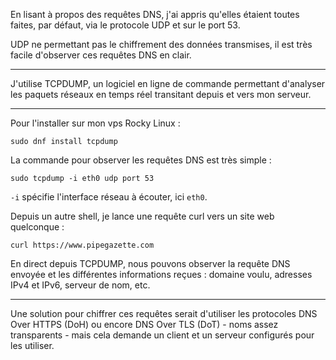 En lisant à propos des requêtes DNS, j'ai appris qu'elles étaient toutes faites, par défaut, via le protocole UDP et sur le port 53.

UDP ne permettant pas le chiffrement des données transmises, il est très facile d'observer ces requêtes DNS en clair.

***

J'utilise TCPDUMP, un logiciel en ligne de commande permettant d'analyser les paquets réseaux en temps réel transitant depuis et vers mon serveur.

***

Pour l'installer sur mon vps Rocky Linux :

```sudo dnf install tcpdump```

La commande pour observer les requêtes DNS est très simple :

```sudo tcpdump -i eth0 udp port 53```

```-i``` spécifie l'interface réseau à écouter, ici ```eth0```.

Depuis un autre shell, je lance une requête curl vers un site web quelconque :

```curl https://www.pipegazette.com```

En direct depuis TCPDUMP, nous pouvons observer la requête DNS envoyée et les différentes informations reçues : domaine voulu, adresses IPv4 et IPv6, serveur de nom, etc.

***

Une solution pour chiffrer ces requêtes serait d'utiliser les protocoles DNS Over HTTPS (DoH) ou encore DNS Over TLS (DoT) - noms assez transparents - mais cela demande un client et un serveur configurés pour les utiliser.
